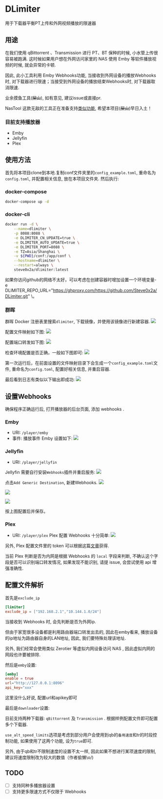 # DLimiter
用于下载器平衡PT上传和外网视频播放的限速器

## 用途

在我们使用 qBittorrent 、Transmission 进行 PT、BT 保种的时候, 小水管上传很容易被跑满.
这时候如果用户想在外网访问家里的 NAS 使用 Emby 等软件播放视频的时候, 就会异常的卡顿.

因此, 此小工具利用 Emby Webhooks功能, 当接收到外网设备的播放Webhooks时, 对下载器进行限速；当接受到外网设备的播放结束Webhooks时, 对下载器取消限速.

业余摸鱼工具(~~屎山~~), 如有意见, 建议issue或直接pr.

NasTool 这款无敌的工具正在准备支持[类似功能](https://github.com/jxxghp/nas-tools/commit/a82ba2f5b5caecef4a6854a4eca0b683fdfaa3f1), 希望本项目(~~屎山~~)早日入土！

### 目前支持播放器

- Emby
- Jellyfin
- Plex

## 使用方法

首先将本项目clone到本地.复制conf文件夹里的`config_example.toml`, 重命名为`config.toml`, 并配置相关信息, 放在本项目文件夹. 然后执行: 

### docker-compose

```bash
docker-compose up -d
```

### docker-cli

```bash
docker run -d \
    --name=dlimiter \
    -p 8088:8088 \
    -e DLIMITER_CN_UPDATE=true \
    -e DLIMITER_AUTO_UPDATE=true \
    -e DLIMITER_PORT=8088 \
    -e TZ=Asia/Shanghai \
    -v ${PWD}/conf:/app/conf \
    --hostname=dlimiter \
    --restart=always \
    steve0x2a/dlimiter:latest
```
如果你访问github的网络不太好，可以考虑在创建容器时增加设置一个环境变量-e DLIMITER_REPO_URL="https://ghproxy.com/https://github.com/Steve0x2a/DLimiter.git" \。


### 群晖

群晖 Docker 注册表里搜索`dlimiter`, 下载镜像，并使用该镜像进行新建容器.
![](https://vip2.loli.io/2023/02/05/IJgmCWebRAEvGwr.png)

配置文件映射如下图: 
![](https://vip2.loli.io/2023/02/05/2RCGvPugcDawBYq.png)

配置端口转发如下图: 
![](https://vip2.loli.io/2023/02/05/WjYapguMlwxF5Ur.png)

检查环境配置是否正确，一般如下图即可: 
![](https://vip2.loli.io/2023/02/05/CMJs72kywHRKm1z.png)

第一次运行后，在前面设置的文件映射目录下会生成一个`config_example.toml`文件, 重命名为`config.toml`, 配置好相关信息, 并重启容器.

最后看到日志有类似以下输出即成功: 
![](https://vip2.loli.io/2023/02/05/X5Bjt6EKPNzUvpZ.png)


## 设置Webhooks

确保程序正确运行后, 打开播放器的后台页面, 添加 webhooks .

### Emby
- URI: `/player/emby`
- 事件: 播放事件
Emby 设置如下: 
![](https://vip2.loli.io/2023/02/04/coeBCiRsXtkhFVI.png)

### Jellyfin
- URI: `/player/jellyfin`

Jellyfin 需要自行安装`Webhooks`插件并重启服务:
![](https://vip2.loli.io/2023/02/06/WCwiFmGEVKq8U96.png)

点击`Add Generic Destination`, 新建Webhooks.
![](https://vip2.loli.io/2023/02/06/UJIobCMPt6e2KBc.png)

![](https://vip2.loli.io/2023/02/06/Y7glFOJ9C5BNVRH.png)

![](https://vip2.loli.io/2023/02/06/xEeijmBgZ1G5qJd.png)

按上图配置后并保存。

### Plex
- URI: `/player/plex`
Plex 配置 Webhooks 十分简单:
![](https://vip2.loli.io/2023/02/06/98wKtbjIqVCydnk.png)

另外, Plex 配置文件里的 token 可以根据这篇[文章](https://www.plexopedia.com/plex-media-server/general/plex-token/)获得.

当前 Plex 判断是否为内网是根据 Webhooks 的 `local` 字段来判断, 不确认这个字段是否可以识别端口转发情况, 如果发现不能识别, 请提 issue, 会尝试使用 api 增强准确性.

## 配置文件解析

首先是`exclude_ip`

```toml
[limiter]
exclude_ip = ["192.168.2.1","10.144.1.0/24"]
```

当接收到 Webhooks 时, 会先判断是否为外网ip.

但由于家宽很多设备都是利用路由器端口转发出去的, 因此在emby看来, 播放设备的ip地址为路由器自身的LAN地址, 因此, 我们要特殊处理该地址.

另外, 我们经常会使用类似 Zerotier 等虚拟内网设备访问 NAS , 因此虚拟内网的网段也许要被排除.

然后是`emby`设置: 

```toml
[emby]
enable = true
url="http://127.0.0.1:8096"
api_key="xxx"
```
这里没什么好说, 配置url和apikey即可

最后是`downloader`设置: 

目前支持两种下载器: `qBittorrent` 及 `Transmission` . 根据样例配置文件即可配置多个下载器.

`use_alt_speed_limits`选项是考虑到部分用户会使用到qb的`备用速度`和tr的时段控制功能, 如果使用了这两个功能, 设为`true`即可.

另外, 由于qb和tr不限制速度的设置不太一样, 因此如果不想进行某项速度的限制, 建议将速度限制改为较大的数值（作者偷懒\o/)


## TODO
- [ ] 支持同种多播放器设置
- [ ] 支持更多限速方式不仅限于 Webhooks